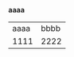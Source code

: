<b>aaaa</b>
<table>
<tr>
<td>aaaa</td>
<td>bbbb</td>
</tr>
<tr>
<td>1111</td>
<td>2222</td>
</tr>
</table>
